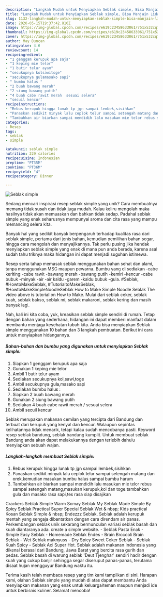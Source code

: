 ```yaml
---
description: "Langkah Mudah untuk Menyiapkan Seblak simple, Bisa Manjain Lidah"
title: "Langkah Mudah untuk Menyiapkan Seblak simple, Bisa Manjain Lidah"
slug: 1132-langkah-mudah-untuk-menyiapkan-seblak-simple-bisa-manjain-lidah
date: 2020-05-15T19:37:42.810Z
image: https://img-global.cpcdn.com/recipes/e619c23458633061/751x532cq70/seblak-simple-foto-resep-utama.jpg
thumbnail: https://img-global.cpcdn.com/recipes/e619c23458633061/751x532cq70/seblak-simple-foto-resep-utama.jpg
cover: https://img-global.cpcdn.com/recipes/e619c23458633061/751x532cq70/seblak-simple-foto-resep-utama.jpg
author: May Duncan
ratingvalue: 4.6
reviewcount: 14
recipeingredient:
- "1 genggam kerupuk apa saja"
- "1 keping mie telor"
- "1 butir telur ayam"
- "secukupnya kolsawitoge"
- "secukupnya gulamasako sapi"
- " bumbu halus "
- "2 buah bawang merah"
- "2 siung bawang putih"
- "4 buah cabe rawit merah  sesuai selera"
- "secuil kencur"
recipeinstructions:
- "Rebus kerupuk hingga lunak tp jgn sampai lembek,sisihkan"
- "Panaskan sedikit minyak lalu ceplok telur sampai setengah matang dan orek,kemudian masukan bumbu halus sampai bumbu harum"
- "Tambahkan air biarkan sampai mendidih lalu masukan mie telor rebus sampai setengah matang,masukan kerupuk,kol dan toge.tambahkan gula dan masako rasa sapi,tes rasa siap disajikan"
categories:
- Resep
tags:
- seblak
- simple

katakunci: seblak simple 
nutrition: 229 calories
recipecuisine: Indonesian
preptime: "PT35M"
cooktime: "PT36M"
recipeyield: "4"
recipecategory: Dinner

---
```



![Seblak simple](https://img-global.cpcdn.com/recipes/e619c23458633061/751x532cq70/seblak-simple-foto-resep-utama.jpg)

Sedang mencari inspirasi resep seblak simple yang unik? Cara membuatnya memang tidak susah dan tidak juga mudah. Kalau keliru mengolah maka hasilnya tidak akan memuaskan dan bahkan tidak sedap. Padahal seblak simple yang enak seharusnya mempunyai aroma dan cita rasa yang mampu memancing selera kita.

Banyak hal yang sedikit banyak berpengaruh terhadap kualitas rasa dari seblak simple, pertama dari jenis bahan, kemudian pemilihan bahan segar, hingga cara mengolah dan menyajikannya. Tak perlu pusing jika hendak menyiapkan seblak simple yang enak di mana pun anda berada, karena asal sudah tahu triknya maka hidangan ini dapat menjadi suguhan istimewa.

Resep serta tahap memasak seblak menggunakan bahan sehat dan alami, tanpa menggunakan MSG maupun pewarna. Bumbu yang di sediakan -cabe keriting -cabe rawit -bawang merah -bawang putih -kemiri -kencur -cabe bubuk -minyak -air -air kaldu -garem -kaldu bubuk -gula. #Seblak, #HowtoMakeSeblak, #TutorialtoMakeSeblak, #HowtoMakeSimpleNoodleSeblak How to Make Simple Noodle Seblak The video above is tutorial on How to Make. Mulai dari seblak ceker, seblak kuah, seblak bakso, seblak mi, seblak makaroni, seblak kering dan masih banyak lagi.


Nah, kali ini kita coba, yuk, kreasikan seblak simple sendiri di rumah. Tetap dengan bahan yang sederhana, hidangan ini dapat memberi manfaat dalam membantu menjaga kesehatan tubuh kita. Anda bisa menyiapkan Seblak simple menggunakan 10 bahan dan 3 langkah pembuatan. Berikut ini cara untuk menyiapkan hidangannya.

<!--inarticleads1-->

##### Bahan-bahan dan bumbu yang digunakan untuk menyiapkan Seblak simple:

1. Siapkan 1 genggam kerupuk apa saja
1. Gunakan 1 keping mie telor
1. Ambil 1 butir telur ayam
1. Sediakan secukupnya kol,sawi,toge
1. Ambil secukupnya gula,masako sapi
1. Sediakan  bumbu halus :
1. Siapkan 2 buah bawang merah
1. Gunakan 2 siung bawang putih
1. Sediakan 4 buah cabe rawit merah / sesuai selera
1. Ambil secuil kencur


Seblak merupakan makanan cemilan yang tercipta dari Bandung dan terbuat dari kerupuk yang kenyal dan kencur. Walaupun sepintas kelihatannya tidak menarik, tetapi kalau sudah mencobanya pasti. Keyword resep seblak bandung, seblak bandung kumplit. Untuk membuat seblak Bandung anda akan dapat melakukannya dengan terlebih dahulu menyiapkan sebuah wajan. 

<!--inarticleads2-->

##### Langkah-langkah membuat Seblak simple:

1. Rebus kerupuk hingga lunak tp jgn sampai lembek,sisihkan
1. Panaskan sedikit minyak lalu ceplok telur sampai setengah matang dan orek,kemudian masukan bumbu halus sampai bumbu harum
1. Tambahkan air biarkan sampai mendidih lalu masukan mie telor rebus sampai setengah matang,masukan kerupuk,kol dan toge.tambahkan gula dan masako rasa sapi,tes rasa siap disajikan


Crackers Seblak Simple Warm Somay Seblak My Seblak Made Simple By Spicy Seblak Practical Super Special Seblak Wet &amp; nbsp; Kids practical Kosan Seblak Simple &amp; nbsp; Endezzz Seblak. Seblak adalah kerupuk mentah yang sengaja dibantatkan dengan cara direndam air panas. Perkembangan seblak unik sekarang bermunculan variasi seblak basah dan kuah diantaranya ada. create a simple website. - Seblak Pasta Enak - Simple Easy Seblak - Homemade Seblak Endes - Brain Broccoli Brain Seblak - Wet Seblak maknyuss - Dry Spicy Sweet Ceker Seblak - Seblak Kuah Spicy - Seblak Aci Super Hot. Seblak adalah makanan Indonesia yang dikenal berasal dari Bandung, Jawa Barat yang bercita rasa gurih dan pedas. Seblak basah di warung seblak &#39;Deut Tjenghar&#39; sendiri hadir dengan kuah yang cukup banjir sehingga segar diseruput panas-panas, terutama disaat hujan mengguyur Bandung waktu itu. 

Terima kasih telah membaca resep yang tim kami tampilkan di sini. Harapan kami, olahan Seblak simple yang mudah di atas dapat membantu Anda menyiapkan makanan yang enak untuk keluarga/teman maupun menjadi ide untuk berbisnis kuliner. Selamat mencoba!
